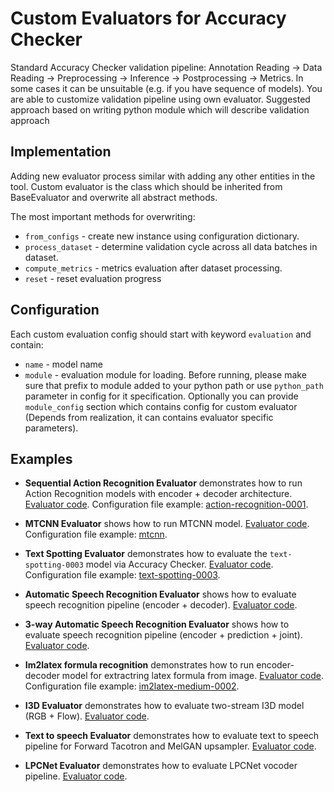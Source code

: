 # Custom Evaluators for Accuracy Checker
Standard Accuracy Checker validation pipeline: Annotation Reading -> Data Reading -> Preprocessing -> Inference -> Postprocessing -> Metrics.
In some cases it can be unsuitable (e.g. if you have sequence of models). You are able to customize validation pipeline using own evaluator.
Suggested approach based on writing python module which will describe validation approach

## Implementation
Adding new evaluator process similar with adding any other entities in the tool.
Custom evaluator is the class which should be inherited from BaseEvaluator and overwrite all abstract methods.

The most important methods for overwriting:

* `from_configs` - create new instance using configuration dictionary.
* `process_dataset` - determine validation cycle across all data batches in dataset.
* `compute_metrics` - metrics evaluation after dataset processing.
* `reset` - reset evaluation progress

## Configuration
Each custom evaluation config should start with keyword `evaluation` and contain:
 * `name` - model name
 * `module` - evaluation module for loading.
Before running, please make sure that prefix to module added to your python path or use `python_path` parameter in config for it specification.
Optionally you can provide `module_config` section which contains config for custom evaluator (Depends from realization, it can contains evaluator specific parameters).

## Examples
* **Sequential Action Recognition Evaluator** demonstrates how to run Action Recognition models with encoder + decoder architecture.
  [Evaluator code](https://github.com/openvinotoolkit/open_model_zoo/blob/develop/tools/accuracy_checker/accuracy_checker/evaluators/custom_evaluators/sequential_action_recognition_evaluator.py).
  Configuration file example: [action-recognition-0001](https://github.com/openvinotoolkit/open_model_zoo/blob/develop/tools/accuracy_checker/configs/action-recognition-0001.yml).

* **MTCNN Evaluator** shows how to run MTCNN model.
  [Evaluator code](https://github.com/openvinotoolkit/open_model_zoo/blob/develop/tools/accuracy_checker/accuracy_checker/evaluators/custom_evaluators/mtcnn_evaluator.py).
  Configuration file example: [mtcnn](https://github.com/openvinotoolkit/open_model_zoo/blob/develop/tools/accuracy_checker/configs/mtcnn.yml).

* **Text Spotting Evaluator** demonstrates how to evaluate the `text-spotting-0003` model via Accuracy Checker.
  [Evaluator code](https://github.com/openvinotoolkit/open_model_zoo/blob/develop/tools/accuracy_checker/accuracy_checker/evaluators/custom_evaluators/text_spotting_evaluator.py).
  Configuration file example: [text-spotting-0003](https://github.com/openvinotoolkit/open_model_zoo/blob/develop/tools/accuracy_checker/configs/text-spotting-0003.yml).

* **Automatic Speech Recognition Evaluator** shows how to evaluate speech recognition pipeline (encoder + decoder).
  [Evaluator code](https://github.com/openvinotoolkit/open_model_zoo/blob/develop/tools/accuracy_checker/accuracy_checker/evaluators/custom_evaluators/asr_encoder_decoder_evaluator.py).

* **3-way Automatic Speech Recognition Evaluator** shows how to evaluate speech recognition pipeline (encoder + prediction + joint).
  <a href="https://github.com/openvinotoolkit/open_model_zoo/blob/develop/tools/accuracy_checker/accuracy_checker/evaluators/custom_evaluators/asr_encoder_prediction_joint_evaluator.py">Evaluator code</a>.

* **Im2latex formula recognition** demonstrates how to run encoder-decoder model for extractring latex formula from image.
  [Evaluator code](https://github.com/openvinotoolkit/open_model_zoo/blob/develop/tools/accuracy_checker/accuracy_checker/evaluators/custom_evaluators/im2latex_evaluator.py).
  Configuration file example: [im2latex-medium-0002](https://github.com/openvinotoolkit/open_model_zoo/blob/develop/tools/accuracy_checker/configs/im2latex-medium-0002.yml).

* **I3D Evaluator** demonstrates how to evaluate two-stream I3D model (RGB + Flow).
  [Evaluator code](https://github.com/openvinotoolkit/open_model_zoo/blob/develop/tools/accuracy_checker/accuracy_checker/evaluators/custom_evaluators/i3d_evaluator.py).

* **Text to speech Evaluator** demonstrates how to evaluate text to speech pipeline for Forward Tacotron and MelGAN upsampler.
  [Evaluator code](https://github.com/openvinotoolkit/open_model_zoo/blob/develop/tools/accuracy_checker/accuracy_checker/evaluators/custom_evaluators/text_to_speech_evaluator.py).

* **LPCNet Evaluator** demonstrates how to evaluate LPCNet vocoder pipeline.
  [Evaluator code](https://github.com/openvinotoolkit/open_model_zoo/blob/develop/tools/accuracy_checker/accuracy_checker/evaluators/custom_evaluators/lpcnet_evaluator.py).
